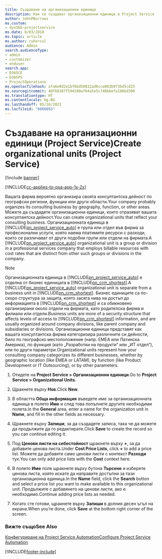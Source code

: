 ```yaml
---
title: Създаване на организационни единици
description: Как се създават организационни единици в Project Service
author: JohnPBurrows
ms.custom:
- dyn365-projectservice
ms.date: 8/03/2018
ms.topic: article
ms.author: ruhercul
audience: Admin
search.audienceType:
- admin
- customizer
- enduser
search.app:
- D365CE
- D365PS
- ProjectOperations
ms.openlocfilehash: afa6e0d2e1bf6bd50032ad6cce083b973bd5cd25
ms.sourcegitcommit: 40f68387f594180af64a5e5c748b6efa188bd300
ms.translationtype: HT
ms.contentlocale: bg-BG
ms.lasthandoff: 05/10/2021
ms.locfileid: "6006093"
---
```

# <a name="create-organizational-units-project-service"></a><span data-ttu-id="0fe96-103">Създаване на организационни единици (Project Service)</span><span class="sxs-lookup"><span data-stu-id="0fe96-103">Create organizational units (Project Service)</span></span>

[!include [banner](../includes/psa-now-project-operations.md)]

[!INCLUDE[cc-applies-to-psa-app-1x-2x](../includes/cc-applies-to-psa-app-1x-2x.md)]

<span data-ttu-id="0fe96-104">Вашата фирма вероятно организира своята консултантска дейност по географски региони, функции или други области.</span><span class="sxs-lookup"><span data-stu-id="0fe96-104">Your company probably organizes its consulting business by geography, function, or other areas.</span></span> <span data-ttu-id="0fe96-105">Можете да създадете организационни единици, които отразяват вашата консултантска дейност.</span><span class="sxs-lookup"><span data-stu-id="0fe96-105">You can create organizational units that reflect your consulting business.</span></span> <span data-ttu-id="0fe96-106">Организационната единица в [!INCLUDE[pn_project_service_auto](../includes/pn-project-service-auto.md)] е група или отдел във фирма за професионални услуги, която наема платимите ресурси с разходи, които се различават от други подобни групи или отдели на фирмата.</span><span class="sxs-lookup"><span data-stu-id="0fe96-106">A [!INCLUDE[pn_project_service_auto](../includes/pn-project-service-auto.md)] organizational unit is a group or division in a professional services company that employs billable resources with cost rates that are distinct from other such groups or divisions in the company.</span></span>  
  
> [!NOTE]
>  <span data-ttu-id="0fe96-107">Организационната единица в [!INCLUDE[pn_project_service_auto](../includes/pn-project-service-auto.md)] е отделна от бизнес единицата в [!INCLUDE[pn_crm_shortest](../includes/pn-crm-shortest.md)].</span><span class="sxs-lookup"><span data-stu-id="0fe96-107">A [!INCLUDE[pn_project_service_auto](../includes/pn-project-service-auto.md)] organizational unit is separate from a business unit in [!INCLUDE[pn_crm_shortest](../includes/pn-crm-shortest.md)].</span></span> <span data-ttu-id="0fe96-108">Бизнес единиците са по-скоро структура за защита, която засяга нива на достъп до информацията в [!INCLUDE[pn_crm_shortest](../includes/pn-crm-shortest.md)] и са обикновено организирани около отдели на фирмата, като родителска фирма и филиали или отдели.</span><span class="sxs-lookup"><span data-stu-id="0fe96-108">Business units are more of a security structure that affects levels of access to [!INCLUDE[pn_crm_shortest](../includes/pn-crm-shortest.md)] information, and are usually organized around company divisions, like parent company and subsidiaries or divisions.</span></span> <span data-ttu-id="0fe96-109">Организационни единици представят как вашата консултантска фирма категоризира различните си дейности, било по географско местоположение (напр. ЕМЕА или Латинска Америка), по функция (като „Разработки на продукти“ или „ИТ отдел“), или по други параметри.</span><span class="sxs-lookup"><span data-stu-id="0fe96-109">Organizational units represent how your consulting company categorizes its different businesses, whether by geographic location (like EMEA or LATAM), by function (like Product Development or IT Outsourcing), or by other parameters.</span></span>  
  
1.  <span data-ttu-id="0fe96-110">Отидете на **Project Service > Организационни единици**.</span><span class="sxs-lookup"><span data-stu-id="0fe96-110">Go to **Project Service > Organizational Units**.</span></span>  
  
2.  <span data-ttu-id="0fe96-111">Щракнете върху **Нов**.</span><span class="sxs-lookup"><span data-stu-id="0fe96-111">Click **New**.</span></span>  
  
3.  <span data-ttu-id="0fe96-112">В областта **Обща информация** въведете име за организационната единица в полето **Име** и след това попълнете другите необходими полета.</span><span class="sxs-lookup"><span data-stu-id="0fe96-112">In the **General** area, enter a name for the organization unit in **Name**, and fill in the other fields as necessary.</span></span>  
  
4.  <span data-ttu-id="0fe96-113">Щракнете върху **Запиши**, за да създадете записа, така че да можете да продължите да го редактирате.</span><span class="sxs-lookup"><span data-stu-id="0fe96-113">Click **Save** to create the record so you can continue editing it.</span></span>  
  
5.  <span data-ttu-id="0fe96-114">Под **Ценови листи на себестойност** щракнете върху **+**, за да добавите ценова листа.</span><span class="sxs-lookup"><span data-stu-id="0fe96-114">Under **Cost Price Lists**, click **+** to add a price list.</span></span> <span data-ttu-id="0fe96-115">Можете да добавяте само ценови листи с контекст **Разходи** тук.</span><span class="sxs-lookup"><span data-stu-id="0fe96-115">You can only add price lists with the **Cost** context here.</span></span>  
  
6.  <span data-ttu-id="0fe96-116">В полето **Име** поле щракнете върху бутона **Търсене** и изберете ценова листа, която искате да направите достъпни за тази организационна единица.</span><span class="sxs-lookup"><span data-stu-id="0fe96-116">In the **Name** field, click the **Search** button and select a price list you want to make available to this organizational unit.</span></span> <span data-ttu-id="0fe96-117">Продължите с добавянето на ценови листи, ако е необходимо.</span><span class="sxs-lookup"><span data-stu-id="0fe96-117">Continue adding price lists as needed.</span></span>  
  
7.  <span data-ttu-id="0fe96-118">Когато сте готови, щракнете върху **Запиши** в долния десен ъгъл на екрана.</span><span class="sxs-lookup"><span data-stu-id="0fe96-118">When you’re done, click **Save** at the bottom right corner of the screen.</span></span>  
  
### <a name="see-also"></a><span data-ttu-id="0fe96-119">Вижте също</span><span class="sxs-lookup"><span data-stu-id="0fe96-119">See Also</span></span>  
 [<span data-ttu-id="0fe96-120">Конфигуриране на Project Service Automation</span><span class="sxs-lookup"><span data-stu-id="0fe96-120">Configure Project Service Automation</span></span>](../psa/configure.md)


[!INCLUDE[footer-include](../includes/footer-banner.md)]